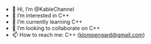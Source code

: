 - 👋 Hi, I’m @KableChannel
- 👀 I’m interested in C++
- 🌱 I’m currently learning C++
- 💞️ I’m looking to collaborate on C++
- 📫 How to reach me: C++ (klompengard@gmail.com)

<!---
KableChannel/KableChannel is a ✨ special ✨ repository because its `README.md` (this file) appears on your GitHub profile.
You can click the Preview link to take a look at your changes.
--->
